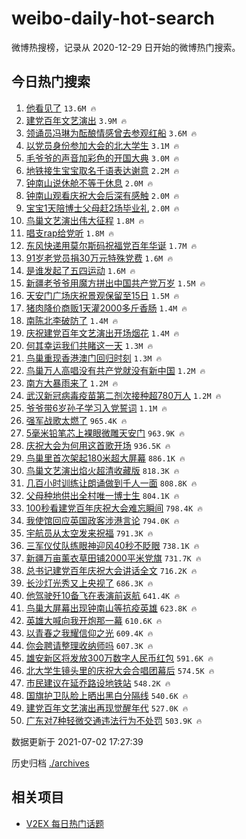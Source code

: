 # weibo-daily-hot-search

微博热搜榜，记录从 2020-12-29 日开始的微博热门搜索。

## 今日热门搜索

<!-- BEGIN -->

1. [他看见了](https://s.weibo.com/weibo?q=%23%E4%BB%96%E7%9C%8B%E8%A7%81%E4%BA%86%23&Refer=top) `13.6M 🔥`
1. [建党百年文艺演出](https://s.weibo.com/weibo?q=%23%E5%BB%BA%E5%85%9A%E7%99%BE%E5%B9%B4%E6%96%87%E8%89%BA%E6%BC%94%E5%87%BA%23&Refer=top) `3.9M 🔥`
1. [领诵员冯琳为酝酿情感曾去参观红船](https://s.weibo.com/weibo?q=%23%E9%A2%86%E8%AF%B5%E5%91%98%E5%86%AF%E7%90%B3%E4%B8%BA%E9%85%9D%E9%85%BF%E6%83%85%E6%84%9F%E6%9B%BE%E5%8E%BB%E5%8F%82%E8%A7%82%E7%BA%A2%E8%88%B9%23&Refer=top) `3.6M 🔥`
1. [以党员身份参加大会的北大学生](https://s.weibo.com/weibo?q=%23%E4%BB%A5%E5%85%9A%E5%91%98%E8%BA%AB%E4%BB%BD%E5%8F%82%E5%8A%A0%E5%A4%A7%E4%BC%9A%E7%9A%84%E5%8C%97%E5%A4%A7%E5%AD%A6%E7%94%9F%23&Refer=top) `3.1M 🔥`
1. [毛爷爷的声音加彩色的开国大典](https://s.weibo.com/weibo?q=%23%E6%AF%9B%E7%88%B7%E7%88%B7%E7%9A%84%E5%A3%B0%E9%9F%B3%E5%8A%A0%E5%BD%A9%E8%89%B2%E7%9A%84%E5%BC%80%E5%9B%BD%E5%A4%A7%E5%85%B8%23&Refer=top) `3.0M 🔥`
1. [地铁接生宝宝取名千语表达谢意](https://s.weibo.com/weibo?q=%23%E5%9C%B0%E9%93%81%E6%8E%A5%E7%94%9F%E5%AE%9D%E5%AE%9D%E5%8F%96%E5%90%8D%E5%8D%83%E8%AF%AD%E8%A1%A8%E8%BE%BE%E8%B0%A2%E6%84%8F%23&Refer=top) `2.2M 🔥`
1. [钟南山说休舱不等于休息](https://s.weibo.com/weibo?q=%23%E9%92%9F%E5%8D%97%E5%B1%B1%E8%AF%B4%E4%BC%91%E8%88%B1%E4%B8%8D%E7%AD%89%E4%BA%8E%E4%BC%91%E6%81%AF%23&Refer=top) `2.0M 🔥`
1. [钟南山观看庆祝大会后深有感触](https://s.weibo.com/weibo?q=%23%E9%92%9F%E5%8D%97%E5%B1%B1%E8%A7%82%E7%9C%8B%E5%BA%86%E7%A5%9D%E5%A4%A7%E4%BC%9A%E5%90%8E%E6%B7%B1%E6%9C%89%E6%84%9F%E8%A7%A6%23&Refer=top) `2.0M 🔥`
1. [宝宝1天陪博士父母赶2场毕业礼](https://s.weibo.com/weibo?q=%23%E5%AE%9D%E5%AE%9D1%E5%A4%A9%E9%99%AA%E5%8D%9A%E5%A3%AB%E7%88%B6%E6%AF%8D%E8%B5%B62%E5%9C%BA%E6%AF%95%E4%B8%9A%E7%A4%BC%23&Refer=top) `2.0M 🔥`
1. [鸟巢文艺演出伟大征程](https://s.weibo.com/weibo?q=%23%E9%B8%9F%E5%B7%A2%E6%96%87%E8%89%BA%E6%BC%94%E5%87%BA%E4%BC%9F%E5%A4%A7%E5%BE%81%E7%A8%8B%23&Refer=top) `1.8M 🔥`
1. [唱支rap给党听](https://s.weibo.com/weibo?q=%23%E5%94%B1%E6%94%AFrap%E7%BB%99%E5%85%9A%E5%90%AC%23&Refer=top) `1.8M 🔥`
1. [东风快递用莫尔斯码祝福党百年华诞](https://s.weibo.com/weibo?q=%23%E4%B8%9C%E9%A3%8E%E5%BF%AB%E9%80%92%E7%94%A8%E8%8E%AB%E5%B0%94%E6%96%AF%E7%A0%81%E7%A5%9D%E7%A6%8F%E5%85%9A%E7%99%BE%E5%B9%B4%E5%8D%8E%E8%AF%9E%23&Refer=top) `1.7M 🔥`
1. [91岁老党员捐30万元特殊党费](https://s.weibo.com/weibo?q=%2391%E5%B2%81%E8%80%81%E5%85%9A%E5%91%98%E6%8D%9030%E4%B8%87%E5%85%83%E7%89%B9%E6%AE%8A%E5%85%9A%E8%B4%B9%23&Refer=top) `1.6M 🔥`
1. [是谁发起了五四运动](https://s.weibo.com/weibo?q=%23%E6%98%AF%E8%B0%81%E5%8F%91%E8%B5%B7%E4%BA%86%E4%BA%94%E5%9B%9B%E8%BF%90%E5%8A%A8%23&Refer=top) `1.6M 🔥`
1. [新疆老爷爷用魔方拼出中国共产党万岁](https://s.weibo.com/weibo?q=%23%E6%96%B0%E7%96%86%E8%80%81%E7%88%B7%E7%88%B7%E7%94%A8%E9%AD%94%E6%96%B9%E6%8B%BC%E5%87%BA%E4%B8%AD%E5%9B%BD%E5%85%B1%E4%BA%A7%E5%85%9A%E4%B8%87%E5%B2%81%23&Refer=top) `1.5M 🔥`
1. [天安门广场庆祝景观保留至15日](https://s.weibo.com/weibo?q=%23%E5%A4%A9%E5%AE%89%E9%97%A8%E5%B9%BF%E5%9C%BA%E5%BA%86%E7%A5%9D%E6%99%AF%E8%A7%82%E4%BF%9D%E7%95%99%E8%87%B315%E6%97%A5%23&Refer=top) `1.5M 🔥`
1. [猪肉降价商贩1天灌2000多斤香肠](https://s.weibo.com/weibo?q=%23%E7%8C%AA%E8%82%89%E9%99%8D%E4%BB%B7%E5%95%86%E8%B4%A91%E5%A4%A9%E7%81%8C2000%E5%A4%9A%E6%96%A4%E9%A6%99%E8%82%A0%23&Refer=top) `1.4M 🔥`
1. [南陈北李破防了](https://s.weibo.com/weibo?q=%23%E5%8D%97%E9%99%88%E5%8C%97%E6%9D%8E%E7%A0%B4%E9%98%B2%E4%BA%86%23&Refer=top) `1.4M 🔥`
1. [庆祝建党百年文艺演出开场烟花](https://s.weibo.com/weibo?q=%23%E5%BA%86%E7%A5%9D%E5%BB%BA%E5%85%9A%E7%99%BE%E5%B9%B4%E6%96%87%E8%89%BA%E6%BC%94%E5%87%BA%E5%BC%80%E5%9C%BA%E7%83%9F%E8%8A%B1%23&Refer=top) `1.4M 🔥`
1. [何其幸运我们共睹这一天](https://s.weibo.com/weibo?q=%23%E4%BD%95%E5%85%B6%E5%B9%B8%E8%BF%90%E6%88%91%E4%BB%AC%E5%85%B1%E7%9D%B9%E8%BF%99%E4%B8%80%E5%A4%A9%23&Refer=top) `1.3M 🔥`
1. [鸟巢重现香港澳门回归时刻](https://s.weibo.com/weibo?q=%23%E9%B8%9F%E5%B7%A2%E9%87%8D%E7%8E%B0%E9%A6%99%E6%B8%AF%E6%BE%B3%E9%97%A8%E5%9B%9E%E5%BD%92%E6%97%B6%E5%88%BB%23&Refer=top) `1.3M 🔥`
1. [鸟巢万人高唱没有共产党就没有新中国](https://s.weibo.com/weibo?q=%23%E9%B8%9F%E5%B7%A2%E4%B8%87%E4%BA%BA%E9%AB%98%E5%94%B1%E6%B2%A1%E6%9C%89%E5%85%B1%E4%BA%A7%E5%85%9A%E5%B0%B1%E6%B2%A1%E6%9C%89%E6%96%B0%E4%B8%AD%E5%9B%BD%23&Refer=top) `1.2M 🔥`
1. [南方大暴雨来了](https://s.weibo.com/weibo?q=%23%E5%8D%97%E6%96%B9%E5%A4%A7%E6%9A%B4%E9%9B%A8%E6%9D%A5%E4%BA%86%23&Refer=top) `1.2M 🔥`
1. [武汉新冠病毒疫苗第二剂次接种超780万人](https://s.weibo.com/weibo?q=%23%E6%AD%A6%E6%B1%89%E6%96%B0%E5%86%A0%E7%97%85%E6%AF%92%E7%96%AB%E8%8B%97%E7%AC%AC%E4%BA%8C%E5%89%82%E6%AC%A1%E6%8E%A5%E7%A7%8D%E8%B6%85780%E4%B8%87%E4%BA%BA%23&Refer=top) `1.2M 🔥`
1. [爷爷带6岁孙子学习入党誓词](https://s.weibo.com/weibo?q=%E7%88%B7%E7%88%B7%E5%B8%A66%E5%B2%81%E5%AD%99%E5%AD%90%E5%AD%A6%E4%B9%A0%E5%85%A5%E5%85%9A%E8%AA%93%E8%AF%8D&Refer=top) `1.1M 🔥`
1. [强军战歌太燃了](https://s.weibo.com/weibo?q=%23%E5%BC%BA%E5%86%9B%E6%88%98%E6%AD%8C%E5%A4%AA%E7%87%83%E4%BA%86%23&Refer=top) `965.4K 🔥`
1. [5毫米铅笔芯上裸眼微雕天安门](https://s.weibo.com/weibo?q=%235%E6%AF%AB%E7%B1%B3%E9%93%85%E7%AC%94%E8%8A%AF%E4%B8%8A%E8%A3%B8%E7%9C%BC%E5%BE%AE%E9%9B%95%E5%A4%A9%E5%AE%89%E9%97%A8%23&Refer=top) `963.9K 🔥`
1. [庆祝大会为何用这首歌开场](https://s.weibo.com/weibo?q=%23%E5%BA%86%E7%A5%9D%E5%A4%A7%E4%BC%9A%E4%B8%BA%E4%BD%95%E7%94%A8%E8%BF%99%E9%A6%96%E6%AD%8C%E5%BC%80%E5%9C%BA%23&Refer=top) `936.5K 🔥`
1. [鸟巢里首次架起180米超大屏幕](https://s.weibo.com/weibo?q=%23%E9%B8%9F%E5%B7%A2%E9%87%8C%E9%A6%96%E6%AC%A1%E6%9E%B6%E8%B5%B7180%E7%B1%B3%E8%B6%85%E5%A4%A7%E5%B1%8F%E5%B9%95%23&Refer=top) `886.1K 🔥`
1. [鸟巢文艺演出焰火超清收藏版](https://s.weibo.com/weibo?q=%23%E9%B8%9F%E5%B7%A2%E6%96%87%E8%89%BA%E6%BC%94%E5%87%BA%E7%84%B0%E7%81%AB%E8%B6%85%E6%B8%85%E6%94%B6%E8%97%8F%E7%89%88%23&Refer=top) `818.3K 🔥`
1. [几百小时训练让朗诵做到千人一面](https://s.weibo.com/weibo?q=%23%E5%87%A0%E7%99%BE%E5%B0%8F%E6%97%B6%E8%AE%AD%E7%BB%83%E8%AE%A9%E6%9C%97%E8%AF%B5%E5%81%9A%E5%88%B0%E5%8D%83%E4%BA%BA%E4%B8%80%E9%9D%A2%23&Refer=top) `808.8K 🔥`
1. [父母种地供出全村唯一博士生](https://s.weibo.com/weibo?q=%23%E7%88%B6%E6%AF%8D%E7%A7%8D%E5%9C%B0%E4%BE%9B%E5%87%BA%E5%85%A8%E6%9D%91%E5%94%AF%E4%B8%80%E5%8D%9A%E5%A3%AB%E7%94%9F%23&Refer=top) `804.1K 🔥`
1. [100秒看建党百年庆祝大会难忘瞬间](https://s.weibo.com/weibo?q=%23100%E7%A7%92%E7%9C%8B%E5%BB%BA%E5%85%9A%E7%99%BE%E5%B9%B4%E5%BA%86%E7%A5%9D%E5%A4%A7%E4%BC%9A%E9%9A%BE%E5%BF%98%E7%9E%AC%E9%97%B4%23&Refer=top) `798.4K 🔥`
1. [我使馆回应英国政客涉港言论](https://s.weibo.com/weibo?q=%23%E6%88%91%E4%BD%BF%E9%A6%86%E5%9B%9E%E5%BA%94%E8%8B%B1%E5%9B%BD%E6%94%BF%E5%AE%A2%E6%B6%89%E6%B8%AF%E8%A8%80%E8%AE%BA%23&Refer=top) `794.0K 🔥`
1. [宇航员从太空发来祝福](https://s.weibo.com/weibo?q=%23%E5%AE%87%E8%88%AA%E5%91%98%E4%BB%8E%E5%A4%AA%E7%A9%BA%E5%8F%91%E6%9D%A5%E7%A5%9D%E7%A6%8F%23&Refer=top) `791.3K 🔥`
1. [三军仪仗队练眼神迎风40秒不眨眼](https://s.weibo.com/weibo?q=%23%E4%B8%89%E5%86%9B%E4%BB%AA%E4%BB%97%E9%98%9F%E7%BB%83%E7%9C%BC%E7%A5%9E%E8%BF%8E%E9%A3%8E40%E7%A7%92%E4%B8%8D%E7%9C%A8%E7%9C%BC%23&Refer=top) `738.1K 🔥`
1. [新疆万亩薰衣草田铺2000平米党旗](https://s.weibo.com/weibo?q=%23%E6%96%B0%E7%96%86%E4%B8%87%E4%BA%A9%E8%96%B0%E8%A1%A3%E8%8D%89%E7%94%B0%E9%93%BA2000%E5%B9%B3%E7%B1%B3%E5%85%9A%E6%97%97%23&Refer=top) `731.7K 🔥`
1. [总书记建党百年庆祝大会讲话全文](https://s.weibo.com/weibo?q=%23%E6%80%BB%E4%B9%A6%E8%AE%B0%E5%BB%BA%E5%85%9A%E7%99%BE%E5%B9%B4%E5%BA%86%E7%A5%9D%E5%A4%A7%E4%BC%9A%E8%AE%B2%E8%AF%9D%E5%85%A8%E6%96%87%23&Refer=top) `716.2K 🔥`
1. [长沙灯光秀又上央视了](https://s.weibo.com/weibo?q=%23%E9%95%BF%E6%B2%99%E7%81%AF%E5%85%89%E7%A7%80%E5%8F%88%E4%B8%8A%E5%A4%AE%E8%A7%86%E4%BA%86%23&Refer=top) `686.3K 🔥`
1. [他驾驶歼10备飞在表演前返航](https://s.weibo.com/weibo?q=%23%E4%BB%96%E9%A9%BE%E9%A9%B6%E6%AD%BC10%E5%A4%87%E9%A3%9E%E5%9C%A8%E8%A1%A8%E6%BC%94%E5%89%8D%E8%BF%94%E8%88%AA%23&Refer=top) `641.4K 🔥`
1. [鸟巢大屏幕出现钟南山等抗疫英雄](https://s.weibo.com/weibo?q=%23%E9%B8%9F%E5%B7%A2%E5%A4%A7%E5%B1%8F%E5%B9%95%E5%87%BA%E7%8E%B0%E9%92%9F%E5%8D%97%E5%B1%B1%E7%AD%89%E6%8A%97%E7%96%AB%E8%8B%B1%E9%9B%84%23&Refer=top) `623.8K 🔥`
1. [英雄大喊向我开炮那一幕](https://s.weibo.com/weibo?q=%23%E8%8B%B1%E9%9B%84%E5%A4%A7%E5%96%8A%E5%90%91%E6%88%91%E5%BC%80%E7%82%AE%E9%82%A3%E4%B8%80%E5%B9%95%23&Refer=top) `610.6K 🔥`
1. [以青春之我耀信仰之光](https://s.weibo.com/weibo?q=%23%E4%BB%A5%E9%9D%92%E6%98%A5%E4%B9%8B%E6%88%91%E8%80%80%E4%BF%A1%E4%BB%B0%E4%B9%8B%E5%85%89%23&Refer=top) `609.4K 🔥`
1. [你会聘请整理收纳师吗](https://s.weibo.com/weibo?q=%23%E4%BD%A0%E4%BC%9A%E8%81%98%E8%AF%B7%E6%95%B4%E7%90%86%E6%94%B6%E7%BA%B3%E5%B8%88%E5%90%97%23&Refer=top) `607.3K 🔥`
1. [雄安新区将发放300万数字人民币红包](https://s.weibo.com/weibo?q=%23%E9%9B%84%E5%AE%89%E6%96%B0%E5%8C%BA%E5%B0%86%E5%8F%91%E6%94%BE300%E4%B8%87%E6%95%B0%E5%AD%97%E4%BA%BA%E6%B0%91%E5%B8%81%E7%BA%A2%E5%8C%85%23&Refer=top) `591.6K 🔥`
1. [北大学生镜头里的庆祝大会合唱团幕后](https://s.weibo.com/weibo?q=%23%E5%8C%97%E5%A4%A7%E5%AD%A6%E7%94%9F%E9%95%9C%E5%A4%B4%E9%87%8C%E7%9A%84%E5%BA%86%E7%A5%9D%E5%A4%A7%E4%BC%9A%E5%90%88%E5%94%B1%E5%9B%A2%E5%B9%95%E5%90%8E%23&Refer=top) `574.5K 🔥`
1. [市民建议在延乔路设地铁站](https://s.weibo.com/weibo?q=%23%E5%B8%82%E6%B0%91%E5%BB%BA%E8%AE%AE%E5%9C%A8%E5%BB%B6%E4%B9%94%E8%B7%AF%E8%AE%BE%E5%9C%B0%E9%93%81%E7%AB%99%23&Refer=top) `548.2K 🔥`
1. [国旗护卫队脸上晒出黑白分隔线](https://s.weibo.com/weibo?q=%23%E5%9B%BD%E6%97%97%E6%8A%A4%E5%8D%AB%E9%98%9F%E8%84%B8%E4%B8%8A%E6%99%92%E5%87%BA%E9%BB%91%E7%99%BD%E5%88%86%E9%9A%94%E7%BA%BF%23&Refer=top) `540.6K 🔥`
1. [建党百年文艺演出再现觉醒年代](https://s.weibo.com/weibo?q=%23%E5%BB%BA%E5%85%9A%E7%99%BE%E5%B9%B4%E6%96%87%E8%89%BA%E6%BC%94%E5%87%BA%E5%86%8D%E7%8E%B0%E8%A7%89%E9%86%92%E5%B9%B4%E4%BB%A3%23&Refer=top) `527.0K 🔥`
1. [广东对7种轻微交通违法行为不处罚](https://s.weibo.com/weibo?q=%23%E5%B9%BF%E4%B8%9C%E5%AF%B97%E7%A7%8D%E8%BD%BB%E5%BE%AE%E4%BA%A4%E9%80%9A%E8%BF%9D%E6%B3%95%E8%A1%8C%E4%B8%BA%E4%B8%8D%E5%A4%84%E7%BD%9A%23&Refer=top) `503.9K 🔥`

数据更新于 2021-07-02 17:27:39

<!-- END -->

历史归档 [./archives](./archives)

## 相关项目

- [V2EX 每日热门话题](https://github.com/boojack/v2ex-daily-hot-topic)
